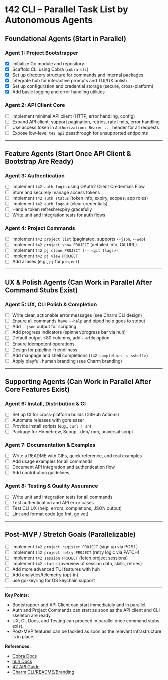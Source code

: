 # t42 CLI – Parallel Task List by Autonomous Agents

## Foundational Agents (Start in Parallel)

### Agent 1: Project Bootstrapper
- [x] Initialize Go module and repository
- [x] Scaffold CLI using Cobra (`cobra-cli`)
- [x] Set up directory structure for commands and internal packages
- [x] Integrate huh for interactive prompts and TUI/UX polish
- [x] Set up configuration and credential storage (secure, cross-platform)
- [x] Add basic logging and error handling utilities

### Agent 2: API Client Core
- [ ] Implement minimal API client (HTTP, error handling, config)
- [ ] Expand API client: support pagination, retries, rate limits, error handling
- [ ] Use access token in `Authorization: Bearer ...` header for all requests
- [ ] Expose low-level `t42 api` passthrough for unsupported endpoints

---

## Feature Agents (Start Once API Client & Bootstrap Are Ready)

### Agent 3: Authentication
- [ ] Implement `t42 auth login` using OAuth2 Client Credentials Flow
- [ ] Store and securely manage access tokens
- [ ] Implement `t42 auth status` (token info, expiry, scopes, app roles)
- [ ] Implement `t42 auth logout` (clear credentials)
- [ ] Handle token refresh/expiry gracefully
- [ ] Write unit and integration tests for auth flows

### Agent 4: Project Commands
- [ ] Implement `t42 project list` (paginated, supports `--json`, `--web`)
- [ ] Implement `t42 project show PROJECT` (detailed info, Git URL)
- [ ] Implement `t42 pj clone PROJECT [-- <git flags>]`
- [ ] Implement `t42 pj view PROJECT`
- [ ] Add aliases (e.g., `pj` for `project`)

---

## UX & Polish Agents (Can Work in Parallel After Command Stubs Exist)

### Agent 5: UX, CLI Polish & Completion
- [ ] Write clear, actionable error messages (see Charm CLI design)
- [ ] Ensure all commands have `--help` and piped help goes to stdout
- [ ] Add `--json` output for scripting
- [ ] Add progress indicators (spinner/progress bar via huh)
- [ ] Default output <80 columns, add `--wide` option
- [ ] Ensure idempotent operations
- [ ] Design for pipeline-friendliness
- [ ] Add manpage and shell completions (`t42 completion -s <shell>`)
- [ ] Apply playful, human branding (see Charm branding)

---

## Supporting Agents (Can Work in Parallel After Core Features Exist)

### Agent 6: Install, Distribution & CI
- [ ] Set up CI for cross-platform builds (GitHub Actions)
- [ ] Automate releases with goreleaser
- [ ] Provide install scripts (e.g., `curl | sh`)
- [ ] Package for Homebrew, Scoop, .deb/.rpm, universal script

### Agent 7: Documentation & Examples
- [ ] Write a README with GIFs, quick reference, and real examples
- [ ] Add usage examples for all commands
- [ ] Document API integration and authentication flow
- [ ] Add contribution guidelines

### Agent 8: Testing & Quality Assurance
- [ ] Write unit and integration tests for all commands
- [ ] Test authentication and API error cases
- [ ] Test CLI UX (help, errors, completions, JSON output)
- [ ] Lint and format code (go fmt, go vet)

---

## Post-MVP / Stretch Goals (Parallelizable)
- [ ] Implement `t42 project register PROJECT` (sign up via POST)
- [ ] Implement `t42 project retry PROJECT` (retry logic via PATCH)
- [ ] Implement `t42 session PROJECT` (fetch project sessions)
- [ ] Implement `t42 status` (overview of session data, skills, retries)
- [ ] Add more advanced TUI features with huh
- [ ] Add analytics/telemetry (opt-in)
- [ ] use go-keyring for OS keychain support
---

**Key Points:**
- Bootstrapper and API Client can start immediately and in parallel.
- Auth and Project Commands can start as soon as the API client and CLI skeleton are ready.
- UX, CI, Docs, and Testing can proceed in parallel once command stubs exist.
- Post-MVP features can be tackled as soon as the relevant infrastructure is in place.

**References:**
- [Cobra Docs](https://github.com/spf13/cobra)
- [huh Docs](https://github.com/charmbracelet/huh)
- [42 API Guide](https://api.intra.42.fr/apidoc/guides/getting_started)
- [Charm CLI/README/Branding](../charm.md) 